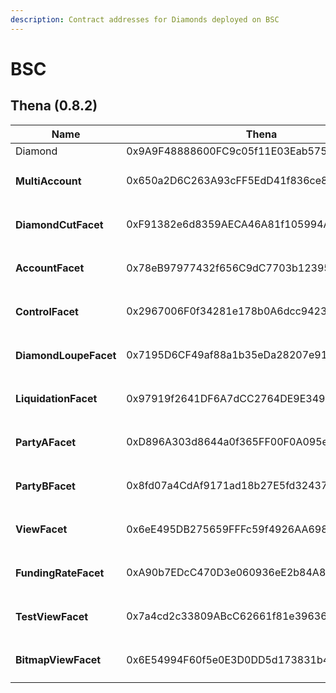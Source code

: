 ```yaml
---
description: Contract addresses for Diamonds deployed on BSC
---
```


# BSC

## Thena (0.8.2)

<table><thead><tr><th width="281">Name</th><th>Thena</th></tr></thead><tbody><tr><td>Diamond</td><td>0x9A9F48888600FC9c05f11E03Eab575EBB2Fc2c8f</td></tr><tr><td><h4>MultiAccount</h4></td><td>0x650a2D6C263A93cFF5EdD41f836ce832F05A1cF3</td></tr><tr><td><h4>DiamondCutFacet</h4></td><td>0xF91382e6d8359AECA46A81f105994A4171739c7C</td></tr><tr><td><h4>AccountFacet</h4></td><td>0x78eB97977432f656C9dC7703b1239580322f5d42</td></tr><tr><td><h4>ControlFacet</h4></td><td>0x2967006F0f34281e178b0A6dcc9423FB63356875</td></tr><tr><td><h4>DiamondLoupeFacet</h4></td><td>0x7195D6CF49af88a1b35eDa28207e9147ecb2323D</td></tr><tr><td><h4>LiquidationFacet</h4></td><td>0x97919f2641DF6A7dCC2764DE9E349Fb73825AA23</td></tr><tr><td><h4>PartyAFacet</h4></td><td>0xD896A303d8644a0f365FF00F0A095e4CEEBD933d</td></tr><tr><td><h4>PartyBFacet</h4></td><td>0x8fd07a4CdAf9171ad18b27E5fd324373011A532d</td></tr><tr><td><h4>ViewFacet</h4></td><td>0x6eE495DB275659FFFc59f4926AA698d0C0d73753</td></tr><tr><td><h4>FundingRateFacet</h4></td><td>0xA90b7EDcC470D3e060936eE2b84A8b3A14FA91c8</td></tr><tr><td><h4>TestViewFacet</h4></td><td>0x7a4cd2c33809ABcC62661f81e39636CAe6898701</td></tr><tr><td><h4>BitmapViewFacet</h4></td><td>0x6E54994F60f5e0E3D0DD5d173831b43A7E6D2064</td></tr></tbody></table>
